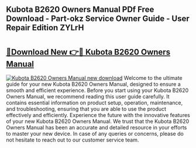 ## Kubota B2620 Owners Manual PDf Free Download - Part-okz Service Owner Guide - User Repair Edition ZYLrH

# <h2><a href="http://bc93143.oget.top/?id=Kubota+B2620+Owners+Manual">🔗Download New 👉🔴 Kubota B2620 Owners Manual</a></h2>

[![Kubota B2620 Owners Manual new download](https://i.imgur.com/5g1atiW.png)](http://bc93143.oget.top/?id=Kubota+B2620+Owners+Manual)
Welcome to the ultimate guide for your new Kubota B2620 Owners Manual, designed to ensure a smooth and efficient experience. Before you start using your Kubota B2620 Owners Manual, we recommend reading this user guide carefully. It contains essential information on product setup, operation, maintenance, and troubleshooting, ensuring that you are able to use the product effectively and efficiently. Experience the future with the innovative features of your new Kubota B2620 Owners Manual. We trust that the Kubota B2620 Owners Manual has been an accurate and detailed resource in your efforts to master your new device. In case of any queries or concerns, please do not hesitate to reach out to our customer service team.
